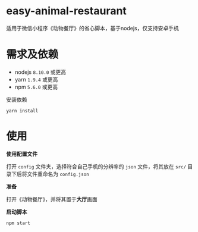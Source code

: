 # easy-animal-restaurant

适用于微信小程序《动物餐厅》的省心脚本，基于nodejs，仅支持安卓手机

# 需求及依赖

- nodejs `8.10.0` 或更高
- yarn `1.9.4` 或更高
- npm `5.6.0` 或更高

安装依赖 

```
yarn install
```

# 使用

**使用配置文件**

打开 `config` 文件夹，选择符合自己手机的分辨率的 `json` 文件，将其放在 `src/` 目录下后将文件重命名为 `config.json`

**准备**

打开《动物餐厅》，并将其置于**大厅**画面

**启动脚本**

```
npm start
```